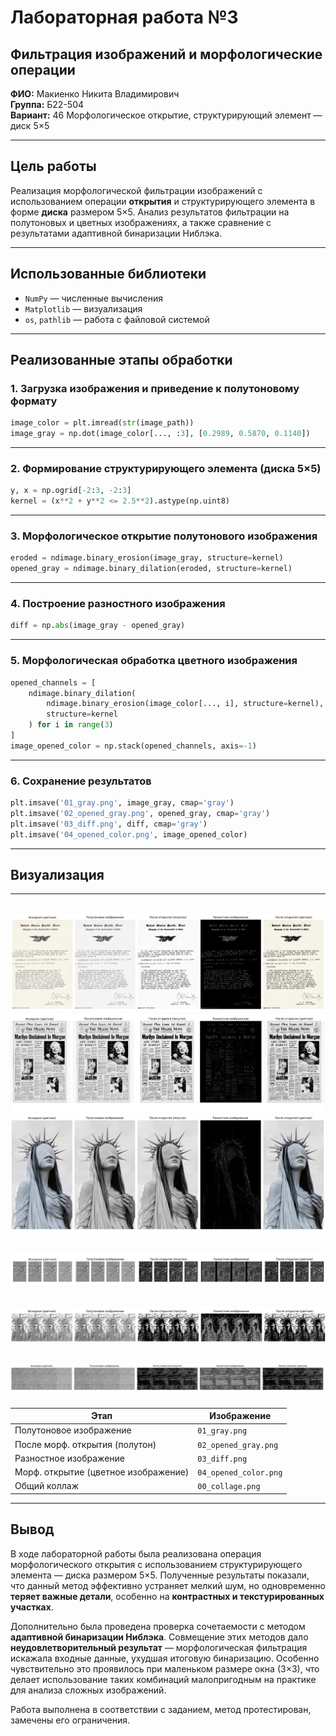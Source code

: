 # Лабораторная работа №3  
## **Фильтрация изображений и морфологические операции**

**ФИО:** Макиенко Никита Владимирович  
**Группа:** Б22-504  
**Вариант:** 46 Морфологическое открытие, структурирующий элемент — диск 5×5

---

## Цель работы  
Реализация морфологической фильтрации изображений с использованием операции **открытия** и структурирующего элемента в форме **диска** размером 5×5. Анализ результатов фильтрации на полутоновых и цветных изображениях, а также сравнение с результатами адаптивной бинаризации Ниблэка.

---

## Использованные библиотеки  
- `NumPy` — численные вычисления  
- `Matplotlib` — визуализация  
- `os`, `pathlib` — работа с файловой системой  

---

## Реализованные этапы обработки

### 1. **Загрузка изображения и приведение к полутоновому формату**
```python
image_color = plt.imread(str(image_path))
image_gray = np.dot(image_color[..., :3], [0.2989, 0.5870, 0.1140])
```

---

### 2. **Формирование структурирующего элемента (диска 5×5)**
```python
y, x = np.ogrid[-2:3, -2:3]
kernel = (x**2 + y**2 <= 2.5**2).astype(np.uint8)
```

---

### 3. **Морфологическое открытие полутонового изображения**
```python
eroded = ndimage.binary_erosion(image_gray, structure=kernel)
opened_gray = ndimage.binary_dilation(eroded, structure=kernel)
```

---

### 4. **Построение разностного изображения**
```python
diff = np.abs(image_gray - opened_gray)
```

---

### 5. **Морфологическая обработка цветного изображения**
```python
opened_channels = [
    ndimage.binary_dilation(
        ndimage.binary_erosion(image_color[..., i], structure=kernel),
        structure=kernel
    ) for i in range(3)
]
image_opened_color = np.stack(opened_channels, axis=-1)
```

---

### 6. **Сохранение результатов**
```python
plt.imsave('01_gray.png', image_gray, cmap='gray')
plt.imsave('02_opened_gray.png', opened_gray, cmap='gray')
plt.imsave('03_diff.png', diff, cmap='gray')
plt.imsave('04_opened_color.png', image_opened_color)
```

---

## Визуализация  
---
![img.png](Photos/FinResults/img.png)
![img.png](Photos/FinResults/img_1.png)
![img.png](Photos/FinResults/img_2.png)
---
![img.png](Photos/FinResults/img_3.png)
---
![img.png](Photos/FinResults/img_4.png)
---
![img.png](Photos/FinResults/img_5.png)
---
| Этап | Изображение |
|------|-------------|
| Полутоновое изображение | `01_gray.png` |
| После морф. открытия (полутон) | `02_opened_gray.png` |
| Разностное изображение | `03_diff.png` |
| Морф. открытие (цветное изображение) | `04_opened_color.png` |
| Общий коллаж | `00_collage.png` |

---

## Вывод  
В ходе лабораторной работы была реализована операция морфологического открытия с использованием структурирующего элемента — диска размером 5×5. Полученные результаты показали, что данный метод эффективно устраняет мелкий шум, но одновременно **теряет важные детали**, особенно на **контрастных и текстурированных участках**.  

Дополнительно была проведена проверка сочетаемости с методом **адаптивной бинаризации Ниблэка**. Совмещение этих методов дало **неудовлетворительный результат** — морфологическая фильтрация искажала входные данные, ухудшая итоговую бинаризацию. Особенно чувствительно это проявилось при маленьком размере окна (3×3), что делает использование таких комбинаций малопригодным на практике для анализа сложных изображений.

Работа выполнена в соответствии с заданием, метод протестирован, замечены его ограничения.